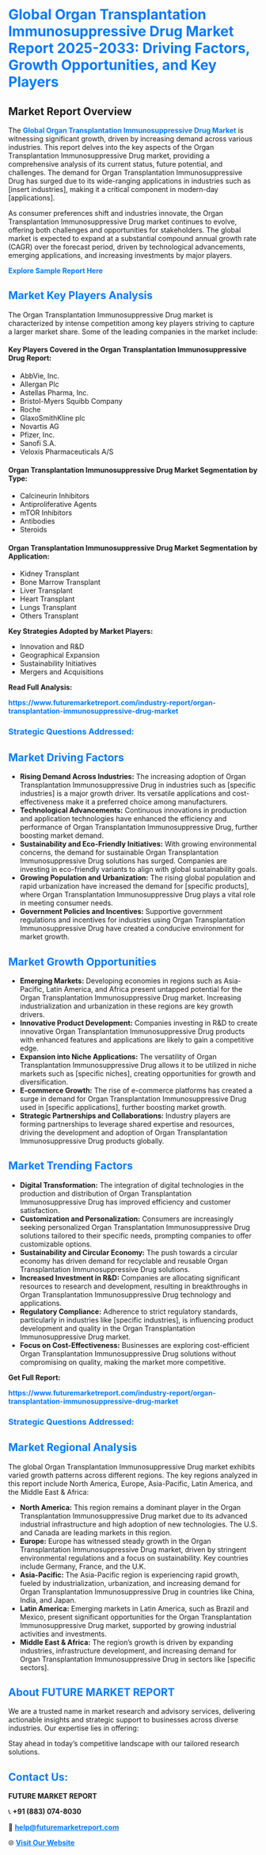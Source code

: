 <h1 style="color: #007BFF;">Global Organ Transplantation Immunosuppressive Drug Market Report 2025-2033: Driving Factors, Growth Opportunities, and Key Players</h1>

<section id="overview">
<h2>Market Report Overview</h2>
<p>The <a href="https://www.futuremarketreport.com/industry-report/organ-transplantation-immunosuppressive-drug-market" style="color: #007BFF; text-decoration: none;"><strong>Global Organ Transplantation Immunosuppressive Drug Market</strong></a> is witnessing significant growth, driven by increasing demand across various industries. This report delves into the key aspects of the Organ Transplantation Immunosuppressive Drug market, providing a comprehensive analysis of its current status, future potential, and challenges. The demand for Organ Transplantation Immunosuppressive Drug has surged due to its wide-ranging applications in industries such as [insert industries], making it a critical component in modern-day [applications].</p>
<p>As consumer preferences shift and industries innovate, the Organ Transplantation Immunosuppressive Drug market continues to evolve, offering both challenges and opportunities for stakeholders. The global market is expected to expand at a substantial compound annual growth rate (CAGR) over the forecast period, driven by technological advancements, emerging applications, and increasing investments by major players.</p>
</section>

<section id="overview">
<p><a href="https://www.futuremarketreport.com/request-sample/reportId=64646" style="color: #007BFF; text-decoration: none;"><strong>Explore Sample Report Here</strong></a></p>
</section>

<section id="key-players">
<h2 style="color: #007BFF;">Market Key Players Analysis</h2>
<p>The Organ Transplantation Immunosuppressive Drug market is characterized by intense competition among key players striving to capture a larger market share. Some of the leading companies in the market include:</p>
<h4>Key Players Covered in the Organ Transplantation Immunosuppressive Drug Report:</h4>
<ul><li>AbbVie, Inc.</li><li>Allergan Plc</li><li>Astellas Pharma, Inc.</li><li>Bristol-Myers Squibb Company</li><li>Roche</li><li>GlaxoSmithKline plc</li><li>Novartis AG</li><li>Pfizer, Inc.</li><li>Sanofi S.A.</li><li>Veloxis Pharmaceuticals A/S</li></ul>
<h4>Organ Transplantation Immunosuppressive Drug Market Segmentation by Type:</h4>
<ul><li>Calcineurin Inhibitors</li><li>Antiproliferative Agents</li><li>mTOR Inhibitors</li><li>Antibodies</li><li>Steroids</li></ul>

<h4>Organ Transplantation Immunosuppressive Drug Market Segmentation by Application:</h4>
<ul><li>Kidney Transplant</li><li>Bone Marrow Transplant</li><li>Liver Transplant</li><li>Heart Transplant</li><li>Lungs Transplant</li><li>Others Transplant</li></ul>
<p><strong>Key Strategies Adopted by Market Players:</strong></p>
<ul>
<li>Innovation and R&D</li>
<li>Geographical Expansion</li>
<li>Sustainability Initiatives</li>
<li>Mergers and Acquisitions</li>
</ul>
</section>

<section>
<p><strong>Read Full Analysis: </strong></p><a href="https://www.futuremarketreport.com/industry-report/organ-transplantation-immunosuppressive-drug-market" style="color: #007BFF; text-decoration: none;"><strong>https://www.futuremarketreport.com/industry-report/organ-transplantation-immunosuppressive-drug-market</strong></a>
<h3 style="color: #007BFF;">Strategic Questions Addressed:</h3>
</section>

<section id="driving-factors">
<h2 style="color: #007BFF;">Market Driving Factors</h2>
<ul>
<li><strong>Rising Demand Across Industries:</strong> The increasing adoption of Organ Transplantation Immunosuppressive Drug in industries such as [specific industries] is a major growth driver. Its versatile applications and cost-effectiveness make it a preferred choice among manufacturers.</li>
<li><strong>Technological Advancements:</strong> Continuous innovations in production and application technologies have enhanced the efficiency and performance of Organ Transplantation Immunosuppressive Drug, further boosting market demand.</li>
<li><strong>Sustainability and Eco-Friendly Initiatives:</strong> With growing environmental concerns, the demand for sustainable Organ Transplantation Immunosuppressive Drug solutions has surged. Companies are investing in eco-friendly variants to align with global sustainability goals.</li>
<li><strong>Growing Population and Urbanization:</strong> The rising global population and rapid urbanization have increased the demand for [specific products], where Organ Transplantation Immunosuppressive Drug plays a vital role in meeting consumer needs.</li>
<li><strong>Government Policies and Incentives:</strong> Supportive government regulations and incentives for industries using Organ Transplantation Immunosuppressive Drug have created a conducive environment for market growth.</li>
</ul>
</section>

<section id="growth-opportunities">
<h2 style="color: #007BFF;">Market Growth Opportunities</h2>
<ul>
<li><strong>Emerging Markets:</strong> Developing economies in regions such as Asia-Pacific, Latin America, and Africa present untapped potential for the Organ Transplantation Immunosuppressive Drug market. Increasing industrialization and urbanization in these regions are key growth drivers.</li>
<li><strong>Innovative Product Development:</strong> Companies investing in R&D to create innovative Organ Transplantation Immunosuppressive Drug products with enhanced features and applications are likely to gain a competitive edge.</li>
<li><strong>Expansion into Niche Applications:</strong> The versatility of Organ Transplantation Immunosuppressive Drug allows it to be utilized in niche markets such as [specific niches], creating opportunities for growth and diversification.</li>
<li><strong>E-commerce Growth:</strong> The rise of e-commerce platforms has created a surge in demand for Organ Transplantation Immunosuppressive Drug used in [specific applications], further boosting market growth.</li>
<li><strong>Strategic Partnerships and Collaborations:</strong> Industry players are forming partnerships to leverage shared expertise and resources, driving the development and adoption of Organ Transplantation Immunosuppressive Drug products globally.</li>
</ul>
</section>

<section id="trending-factors">
<h2 style="color: #007BFF;">Market Trending Factors</h2>
<ul>
<li><strong>Digital Transformation:</strong> The integration of digital technologies in the production and distribution of Organ Transplantation Immunosuppressive Drug has improved efficiency and customer satisfaction.</li>
<li><strong>Customization and Personalization:</strong> Consumers are increasingly seeking personalized Organ Transplantation Immunosuppressive Drug solutions tailored to their specific needs, prompting companies to offer customizable options.</li>
<li><strong>Sustainability and Circular Economy:</strong> The push towards a circular economy has driven demand for recyclable and reusable Organ Transplantation Immunosuppressive Drug solutions.</li>
<li><strong>Increased Investment in R&D:</strong> Companies are allocating significant resources to research and development, resulting in breakthroughs in Organ Transplantation Immunosuppressive Drug technology and applications.</li>
<li><strong>Regulatory Compliance:</strong> Adherence to strict regulatory standards, particularly in industries like [specific industries], is influencing product development and quality in the Organ Transplantation Immunosuppressive Drug market.</li>
<li><strong>Focus on Cost-Effectiveness:</strong> Businesses are exploring cost-efficient Organ Transplantation Immunosuppressive Drug solutions without compromising on quality, making the market more competitive.</li>
</ul>
</section>

<section>
<p><strong>Get Full Report: </strong></p><a href="https://www.futuremarketreport.com/industry-report/organ-transplantation-immunosuppressive-drug-market" style="color: #007BFF; text-decoration: none;"><strong>https://www.futuremarketreport.com/industry-report/organ-transplantation-immunosuppressive-drug-market</strong></a>
<h3 style="color: #007BFF;">Strategic Questions Addressed:</h3>
</section>


<section id="regional-analysis">
<h2 style="color: #007BFF;">Market Regional Analysis</h2>
<p>The global Organ Transplantation Immunosuppressive Drug market exhibits varied growth patterns across different regions. The key regions analyzed in this report include North America, Europe, Asia-Pacific, Latin America, and the Middle East & Africa:</p>
<ul>
<li><strong>North America:</strong> This region remains a dominant player in the Organ Transplantation Immunosuppressive Drug market due to its advanced industrial infrastructure and high adoption of new technologies. The U.S. and Canada are leading markets in this region.</li>
<li><strong>Europe:</strong> Europe has witnessed steady growth in the Organ Transplantation Immunosuppressive Drug market, driven by stringent environmental regulations and a focus on sustainability. Key countries include Germany, France, and the U.K.</li>
<li><strong>Asia-Pacific:</strong> The Asia-Pacific region is experiencing rapid growth, fueled by industrialization, urbanization, and increasing demand for Organ Transplantation Immunosuppressive Drug in countries like China, India, and Japan.</li>
<li><strong>Latin America:</strong> Emerging markets in Latin America, such as Brazil and Mexico, present significant opportunities for the Organ Transplantation Immunosuppressive Drug market, supported by growing industrial activities and investments.</li>
<li><strong>Middle East & Africa:</strong> The region’s growth is driven by expanding industries, infrastructure development, and increasing demand for Organ Transplantation Immunosuppressive Drug in sectors like [specific sectors].</li>
</ul>
</section>

<footer>
<h2 style="color: #007BFF;">About FUTURE MARKET REPORT</h2>
<p>We are a trusted name in market research and advisory services, delivering actionable insights and strategic support to businesses across diverse industries. Our expertise lies in offering:</p>

<p>Stay ahead in today’s competitive landscape with our tailored research solutions.</p>

<h2 style="color: #007BFF;">Contact Us:</h2>
<p><strong>FUTURE MARKET REPORT</strong></p>
<p>📞 <strong>+91 (883) 074-8030</strong></p>
<p>📧 <strong><a href="mailto:help@futuremarketreport.com" style="color: #007BFF;">help@futuremarketreport.com</a></strong></p>
<p>🌐 <strong><a href="https://www.futuremarketreport.com/" style="color: #007BFF;">Visit Our Website</a></strong></p>
</footer>